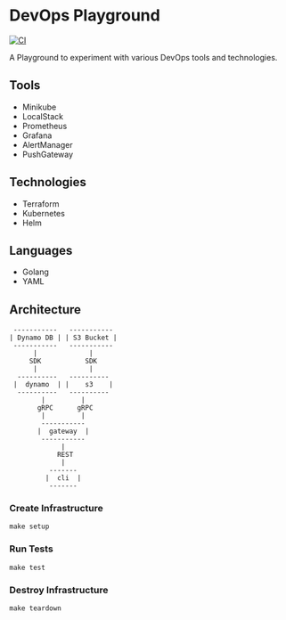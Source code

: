 # DevOps Playground

[![CI](https://github.com/jhandguy/devops-playground/workflows/CI/badge.svg)](https://github.com/jhandguy/devops-playground/actions?query=workflow%3ACI)

A Playground to experiment with various DevOps tools and technologies.

## Tools

- Minikube
- LocalStack
- Prometheus
- Grafana
- AlertManager
- PushGateway

## Technologies

- Terraform
- Kubernetes
- Helm

## Languages

- Golang
- YAML

## Architecture

```text
 -----------   -----------
| Dynamo DB | | S3 Bucket |
 -----------   -----------
      |             |
     SDK           SDK
      |             |
  ----------   ----------   
 |  dynamo  | |    s3    |
  ----------   ----------
        |         |
       gRPC      gRPC
        |         |
        -----------
       |  gateway  |
        -----------
             |
            REST
             |
          -------
         |  cli  |
          -------
```

### Create Infrastructure

```shell
make setup
```

### Run Tests

```shell
make test
```

### Destroy Infrastructure

```shell
make teardown
```